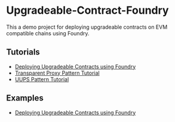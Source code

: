 # Upgradeable-Contract-Foundry
This a demo project for deploying upgradeable contracts on EVM compatible chains using Foundry.

## Tutorials
- [Deploying Upgradeable Contracts using Foundry](upgrade-foundry.md)
- [Transparent Proxy Pattern Tutorial](transparent-proxy-foundry.md)
- [UUPS Pattern Tutorial](uups-foundry.md)

## Examples
- [Deploying Upgradeable Contracts using Foundry](example/upgradeable-contract-foundry-demo/README.md)


